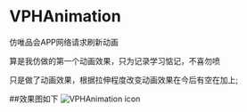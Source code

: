# VPHAnimation
仿唯品会APP网络请求刷新动画

算是我仿做的第一个动画效果，只为记录学习惦记，不喜勿喷

只是做了动画效果，根据拉伸程度改变动画效果在今后有空在加上;

##效果图如下
![VPHAnimation icon](https://github.com/honzon-0/VPHAnimation/blob/master/唯品会网络请求刷新动画/source/VPHAnimation.png)
